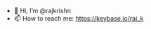 - 👋 Hi, I’m @rajkrishn
- 📫 How to reach me: https://keybase.io/raj_k
<!---
rajkrishn/rajkrishn is a ✨ special ✨ repository because its `README.md` (this file) appears on your GitHub profile.
You can click the Preview link to take a look at your changes.
--->
